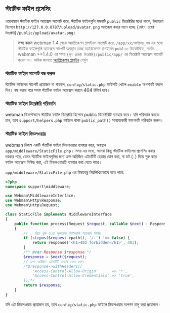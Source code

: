 ## স্ট্যাটিক ফাইল প্রসেসিং
ওয়েবম্যান স্ট্যাটিক ফাইল অ্যাক্সেস সাপোর্ট করে, স্ট্যাটিক ফাইলগুলি সমস্তটি `public` ডিরেক্টরির মধ্যে থাকে, উদাহরণ হিসেবে `http://127.0.0.8787/upload/avatar.png` অ্যাক্সেস করার মানে হচ্ছে `{মেইন প্রজেক্ট ডিরেক্টরি}/public/upload/avatar.png`।

> **লক্ষ্য করুন**
> webman 1.4 থেকে অ্যাপ্লিকেশন প্লাগইনস সাপোর্ট করে, `/app/xx/ফাইলের_নাম` এর মধ্যে স্ট্যাটিক ফাইলগুলি অ্যাক্সেস সাপোর্ট অবস্থান হচ্ছে অ্যাপ্লিকেশন প্লাগইনের `public` ডিরেক্টরিতে, অর্থাৎ webman >=1.4.0 এর সময় `{মূল প্রজেক্ট ডিরেক্টরি}/public/app/` এর ডিরেক্টরি অ্যাক্সেস সাপোর্ট করেন না।
> অধিক জানতে [অ্যাপ্লিকেশন প্লাগইন](./plugin/app.md) দেখুন

### স্ট্যাটিক ফাইল সাপোর্ট বন্ধ করুন
স্ট্যাটিক ফাইলের সাপোর্ট প্রয়োজন না থাকলে, `config/static.php` ফাইলটি খোলে `enable` অপশনটি বদলে দিন। বন্ধ করার পরে সমস্ত স্ট্যাটিক ফাইল অ্যাক্সেস করলে 404 রিটার্ন হবে।

### স্ট্যাটিক ফাইল ডিরেক্টরি পরিবর্তন
webman ডিফল্টভাবে স্ট্যাটিক ফাইল ডিরেক্টরি হিসেবে public ডিরেক্টরিটি ব্যবহার করে। যদি পরিবর্তন করতে চান, তবে `support/helpers.php` ফাইলে থাকা `public_path()` সাহায্যকারী ফাংশনটি পরিবর্তন করুন।

### স্ট্যাটিক ফাইল মিডলওয়ার
webman নিজস্ব একটি স্ট্যাটিক ফাইল মিডলওয়ার ব্যবহার করে, অবস্থান `app/middleware/StaticFile.php`।
সময় এর মধ্যে, আমরা কিছু স্ট্যাটিক ফাইলের প্রসেসিং করার দরকার পরে, যেমন স্ট্যাটিক ফাইলগুলির জন্য ক্রস অরিজিন এইচটিটি হেডার যোগ করা, বা ডট (`.`) দিয়ে শুরু করে ফাইল অ্যাক্সেস নিষিদ্ধ করা, এই মিডলওয়ারটি ব্যবহার করা যেতে পারে।

`app/middleware/StaticFile.php` এর বিষয়বস্তু নিম্নলিখিতভাবে হতে পারে:
```php
<?php
namespace support\middleware;

use Webman\MiddlewareInterface;
use Webman\Http\Response;
use Webman\Http\Request;

class StaticFile implements MiddlewareInterface
{
    public function process(Request $request, callable $next) : Response
    {
        // . দিয়ে শুরু হওয়া লুকায়েক ফাইলগুলি অ্যাক্সেস নিষিদ্ধ
        if (strpos($request->path(), '/.') !== false) {
            return response('<h1>403 forbidden</h1>', 403);
        }
        /** @var Response $response */
        $response = $next($request);
        // ক্রস অরিজিন এইচটিটি হেডার যোগ করুন
        /*$response->withHeaders([
            'Access-Control-Allow-Origin'      => '*',
            'Access-Control-Allow-Credentials' => 'true',
        ]);*/
        return $response;
    }
}
```
যদি এই মিডলওয়ার প্রয়োজন হয়, তবে `config/static.php` ফাইলে মিডলওয়ার অপশন চালু করা প্রয়োজন।
